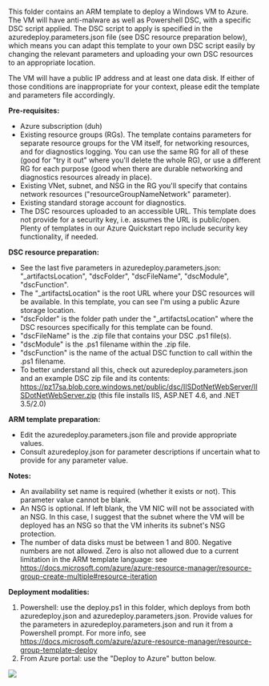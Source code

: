 This folder contains an ARM template to deploy a Windows VM to Azure. The VM will have anti-malware as well as Powershell DSC, with a specific DSC script applied. The DSC script to apply is specified in the azuredeploy.parameters.json file (see DSC resource preparation below), which means you can adapt this template to your own DSC script easily by changing the relevant parameters and uploading your own DSC resources to an appropriate location.

The VM will have a public IP address and at least one data disk. If either of those conditions are inappropriate for your context, please edit the template and parameters file accordingly.

__Pre-requisites:__
- Azure subscription (duh)
- Existing resource groups (RGs). The template contains parameters for separate resource groups for the VM itself, for networking resources, and for diagnostics logging. You can use the same RG for all of these (good for "try it out" where you'll delete the whole RG), or use a different RG for each purpose (good when there are durable networking and diagnostics resources already in place).
- Existing VNet, subnet, and NSG in the RG you'll specify that contains network resources ("resourceGroupNameNetwork" parameter).
- Existing standard storage account for diagnostics.
- The DSC resources uploaded to an accessible URL. This template does not provide for a security key, i.e. assumes the URL is public/open. Plenty of templates in our Azure Quickstart repo include security key functionality, if needed.

__DSC resource preparation:__
- See the last five parameters in azuredeploy.parameters.json: "_artifactsLocation", "dscFolder", "dscFileName", "dscModule", "dscFunction".
- The "_artifactsLocation" is the root URL where your DSC resources will be available. In this template, you can see I'm using a public Azure storage location.
- "dscFolder" is the folder path under the "_artifactsLocation" where the DSC resources specifically for this template can be found.
- "dscFileName" is the .zip file that contains your DSC .ps1 file(s).
- "dscModule" is the .ps1 filename within the .zip file.
- "dscFunction" is the name of the actual DSC function to call within the .ps1 filename.
- To better understand all this, check out azuredeploy.parameters.json and an example DSC zip file and its contents: https://pz17sa.blob.core.windows.net/public/dsc/IISDotNetWebServer/IISDotNetWebServer.zip (this file installs IIS, ASP.NET 4.6, and .NET 3.5/2.0)

__ARM template preparation:__
- Edit the azuredeploy.parameters.json file and provide appropriate values.
- Consult azuredeploy.json for parameter descriptions if uncertain what to provide for any parameter value.

__Notes:__
- An availability set name is required (whether it exists or not). This parameter value cannot be blank.
- An NSG is optional. If left blank, the VM NIC will not be associated with an NSG. In this case, I suggest that the subnet where the VM will be deployed has an NSG so that the VM inherits its subnet's NSG protection.
- The number of data disks must be between 1 and 800. Negative numbers are not allowed. Zero is also not allowed due to a current limitation in the ARM template language: see https://docs.microsoft.com/azure/azure-resource-manager/resource-group-create-multiple#resource-iteration

__Deployment modalities:__
1. Powershell: use the deploy.ps1 in this folder, which deploys from both azuredeploy.json and azuredeploy.parameters.json. Provide values for the parameters in azuredeploy.parameters.json and run it from a Powershell prompt. For more info, see https://docs.microsoft.com/azure/azure-resource-manager/resource-group-template-deploy
2. From Azure portal: use the "Deploy to Azure" button below.

<a href="https://portal.azure.com/#create/Microsoft.Template/uri/https%3A%2F%2Fraw.githubusercontent.com%2Fplzm%2Fazure%2Fmaster%2Farm%2FVMWithDSC%2Fazuredeploy.json" target="_blank">
    <img src="http://azuredeploy.net/deploybutton.png"/>
</a>